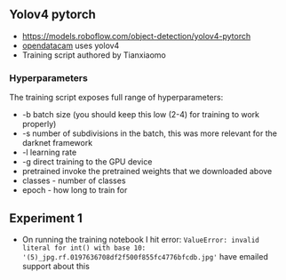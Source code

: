 ## Yolov4 pytorch
* https://models.roboflow.com/object-detection/yolov4-pytorch
* [opendatacam](https://github.com/opendatacam/opendatacam) uses yolov4
* Training script authored by Tianxiaomo

### Hyperparameters
The training script exposes full range of hyperparameters:
* -b batch size (you should keep this low (2-4) for training to work properly)
* -s number of subdivisions in the batch, this was more relevant for the darknet framework
* -l learning rate
* -g direct training to the GPU device
* pretrained invoke the pretrained weights that we downloaded above
* classes - number of classes
* epoch - how long to train for

## Experiment 1
* On running the training notebook  I hit error: `ValueError: invalid literal for int() with base 10: '(5)_jpg.rf.0197636708df2f500f855fc4776bfcdb.jpg'` have emailed support about this